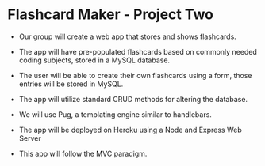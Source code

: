# Flashcard Maker - Project Two

* Our group will create a web app that stores and shows flashcards. 

* The app will have pre-populated flashcards based on commonly needed coding subjects, stored in a MySQL database.

* The user will be able to create their own flashcards using a form, those entries will be stored in MySQL. 

* The app will utilize standard CRUD methods for altering the database. 

* We will use Pug, a templating engine similar to handlebars. 

* The app will be deployed on Heroku using a Node and Express Web Server

* This app will follow the MVC paradigm.